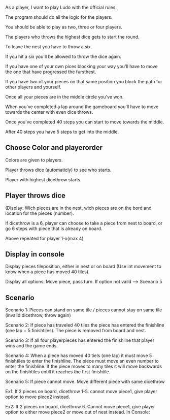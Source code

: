 As a player, I want to play Ludo with the official rules.

The program should do all the logic for the players.

You should be able to play as two, three or four players.

The players who throws the highest dice gets to start the round.

To leave the nest you have to throw a six.

If you hit a six you'll be allowed to throw the dice again.

If you have one of your own pices blocking your way you'll have to move the one that have progressed the fursthest.

If you have two of your pieces on that same position you block the path for other players and yourself.

Once all your pieces are in the middle circle you've won.

When you've completed a lap around the gameboard you'll have to move towards the center with even dice throws.

Once you've completed 40 steps you can start to move towards the middle.

After 40 steps you have 5 steps to get into the middle.

Choose Color and playerorder
---
Colors are given to players.

Player throws dice (automaticly) to see who starts.

Player with highest dicethrow starts.

Player throws dice
---
(Display: Wich pieces are in the nest, wich pieces are on the bord and location for the pieces (number).

If dicethrow is a 6, player can choose to take a piece from nest to board, or go 6 steps with piece that is already on board.

Above repeated for player 1-x(max 4)

Display in console
---
Display pieces tileposition, either in nest or on board (Use int movement to know when a piece has moved 40 tiles).

Display all options: Move piece, pass turn. If option not vaild --> Scenario 5

Scenario
---
Scenario 1:
Pieces can stand on same tile / pieces cannot stay on same tile (invalid dicethrow, throw again)

Scenario 2:
If piece has traveled 40 tiles the piece has entered the finishline (one lap + 5 finishtiles). The piece is removed from board and nest.

Scenario 3:
If all four playerpieces has entered the finishline that player wins and the game ends.

Scenario 4:
When a piece has moved 40 tiels (one lap) it must move 5 finishtiles to enter the finishline. The piece must move an even number to enter the finishline. If the piece moves to many tiles it will move backwards on the finishtiles untill it reaches the first finishtile.

Scenario 5:
If piece cannot move. Move different piece with same dicethrow

Ex1: If 2 pieces on board, dicethrow 1-5. cannot move piece1, give player option to move piece2 instead.

Ex2: If 2 pieces on board, dicethrow 6. Cannot move piece1, give player option to either move piece2 or move out of nest instead.
In Console:


